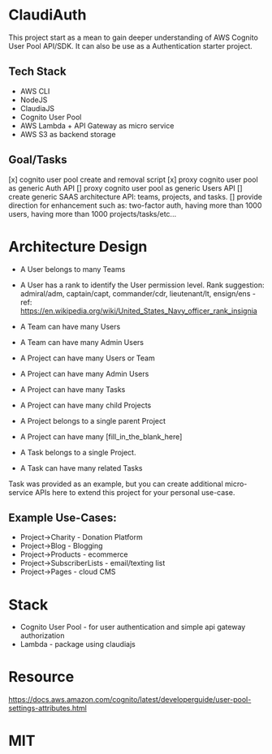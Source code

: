 # ClaudiAuth
 This project start as a mean to gain deeper understanding of AWS Cognito User Pool API/SDK.  It can also be use as a Authentication starter project.

## Tech Stack
* AWS CLI
* NodeJS
* ClaudiaJS
* Cognito User Pool
* AWS Lambda + API Gateway as micro service
* AWS S3 as backend storage

## Goal/Tasks
[x] cognito user pool create and removal script
[x] proxy cognito user pool as generic Auth API
[] proxy cognito user pool as generic Users API
[] create generic SAAS architecture API: teams, projects, and tasks.
[] provide direction for enhancement such as: two-factor auth, having more than 1000 users, having more than 1000 projects/tasks/etc...

# Architecture Design
* A User belongs to many Teams
* A User has a rank to identify the User permission level.  Rank suggestion: admiral/adm, captain/capt, commander/cdr, lieutenant/lt, ensign/ens - ref: https://en.wikipedia.org/wiki/United_States_Navy_officer_rank_insignia

* A Team can have many Users
* A Team can have many Admin Users

* A Project can have many Users or Team
* A Project can have many Admin Users
* A Project can have many Tasks
* A Project can have many child Projects
* A Project belongs to a single parent Project
* A Project can have many [fill_in_the_blank_here]

* A Task belongs to a single Project.
* A Task can have many related Tasks

Task was provided as an example, but you can create additional micro-service APIs here to extend this project for your personal use-case.

## Example Use-Cases:
* Project->Charity - Donation Platform
* Project->Blog - Blogging
* Project->Products - ecommerce
* Project->SubscriberLists - email/texting list
* Project->Pages - cloud CMS

# Stack
* Cognito User Pool - for user authentication and simple api gateway authorization
* Lambda - package using claudiajs

# Resource
https://docs.aws.amazon.com/cognito/latest/developerguide/user-pool-settings-attributes.html

# MIT
